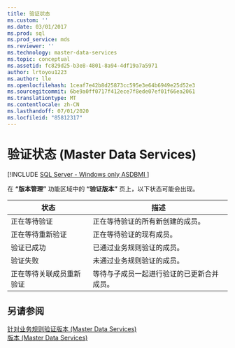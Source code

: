 ```yaml
---
title: 验证状态
ms.custom: ''
ms.date: 03/01/2017
ms.prod: sql
ms.prod_service: mds
ms.reviewer: ''
ms.technology: master-data-services
ms.topic: conceptual
ms.assetid: fc829d25-b3e8-4801-8a94-4df19a7a5971
author: lrtoyou1223
ms.author: lle
ms.openlocfilehash: 1ceaf7e42b8d25873cc595e3e64b6949e25d52e3
ms.sourcegitcommit: 6be9a0ff0717f412ece7f8ede07ef01f66ea2061
ms.translationtype: MT
ms.contentlocale: zh-CN
ms.lasthandoff: 07/01/2020
ms.locfileid: "85812317"
---
```

# <a name="validation-statuses-master-data-services"></a>验证状态 (Master Data Services)

[!INCLUDE [SQL Server - Windows only ASDBMI  ](../includes/applies-to-version/sql-windows-only-asdbmi.md)]

  在 **“版本管理”** 功能区域中的 **“验证版本”** 页上，以下状态可能会出现。  
  
|状态|描述|  
|------------|-----------------|  
|正在等待验证|正在等待验证的所有新创建的成员。|  
|正在等待重新验证|正在等待验证的现有成员。|  
|验证已成功|已通过业务规则验证的成员。|  
|验证失败|未通过业务规则验证的成员。|  
|正在等待关联成员重新验证|等待与子成员一起进行验证的已更新合并成员。|  
  
## <a name="see-also"></a>另请参阅  
 [针对业务规则验证版本 &#40;Master Data Services&#41;](../master-data-services/validate-a-version-against-business-rules-master-data-services.md)   
 [版本 (Master Data Services)](../master-data-services/versions-master-data-services.md)  
  
  
